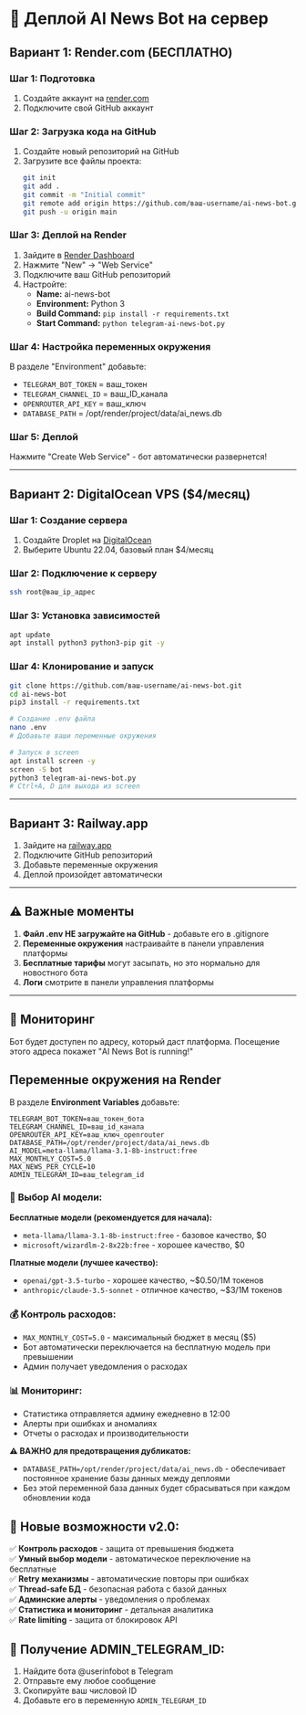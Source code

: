 # 🚀 Деплой AI News Bot на сервер

## Вариант 1: Render.com (БЕСПЛАТНО)

### Шаг 1: Подготовка
1. Создайте аккаунт на [render.com](https://render.com)
2. Подключите свой GitHub аккаунт

### Шаг 2: Загрузка кода на GitHub
1. Создайте новый репозиторий на GitHub
2. Загрузите все файлы проекта:
   ```bash
   git init
   git add .
   git commit -m "Initial commit"
   git remote add origin https://github.com/ваш-username/ai-news-bot.git
   git push -u origin main
   ```

### Шаг 3: Деплой на Render
1. Зайдите в [Render Dashboard](https://dashboard.render.com/)
2. Нажмите "New" → "Web Service"
3. Подключите ваш GitHub репозиторий
4. Настройте:
   - **Name:** ai-news-bot
   - **Environment:** Python 3
   - **Build Command:** `pip install -r requirements.txt`
   - **Start Command:** `python telegram-ai-news-bot.py`

### Шаг 4: Настройка переменных окружения
В разделе "Environment" добавьте:
- `TELEGRAM_BOT_TOKEN` = ваш_токен
- `TELEGRAM_CHANNEL_ID` = ваш_ID_канала  
- `OPENROUTER_API_KEY` = ваш_ключ
- `DATABASE_PATH` = /opt/render/project/data/ai_news.db

### Шаг 5: Деплой
Нажмите "Create Web Service" - бот автоматически развернется!

---

## Вариант 2: DigitalOcean VPS ($4/месяц)

### Шаг 1: Создание сервера
1. Создайте Droplet на [DigitalOcean](https://digitalocean.com)
2. Выберите Ubuntu 22.04, базовый план $4/месяц

### Шаг 2: Подключение к серверу
```bash
ssh root@ваш_ip_адрес
```

### Шаг 3: Установка зависимостей
```bash
apt update
apt install python3 python3-pip git -y
```

### Шаг 4: Клонирование и запуск
```bash
git clone https://github.com/ваш-username/ai-news-bot.git
cd ai-news-bot
pip3 install -r requirements.txt

# Создание .env файла
nano .env
# Добавьте ваши переменные окружения

# Запуск в screen
apt install screen -y
screen -S bot
python3 telegram-ai-news-bot.py
# Ctrl+A, D для выхода из screen
```

---

## Вариант 3: Railway.app

1. Зайдите на [railway.app](https://railway.app)
2. Подключите GitHub репозиторий
3. Добавьте переменные окружения
4. Деплой произойдет автоматически

---

## ⚠️ Важные моменты

1. **Файл .env НЕ загружайте на GitHub** - добавьте его в .gitignore
2. **Переменные окружения** настраивайте в панели управления платформы
3. **Бесплатные тарифы** могут засыпать, но это нормально для новостного бота
4. **Логи** смотрите в панели управления платформы

---

## 🔧 Мониторинг

Бот будет доступен по адресу, который даст платформа.
Посещение этого адреса покажет "AI News Bot is running!"

## Переменные окружения на Render

В разделе **Environment Variables** добавьте:

```
TELEGRAM_BOT_TOKEN=ваш_токен_бота
TELEGRAM_CHANNEL_ID=ваш_id_канала
OPENROUTER_API_KEY=ваш_ключ_openrouter
DATABASE_PATH=/opt/render/project/data/ai_news.db
AI_MODEL=meta-llama/llama-3.1-8b-instruct:free
MAX_MONTHLY_COST=5.0
MAX_NEWS_PER_CYCLE=10
ADMIN_TELEGRAM_ID=ваш_telegram_id
```

### 🤖 **Выбор AI модели:**

**Бесплатные модели (рекомендуется для начала):**
- `meta-llama/llama-3.1-8b-instruct:free` - базовое качество, $0
- `microsoft/wizardlm-2-8x22b:free` - хорошее качество, $0

**Платные модели (лучшее качество):**
- `openai/gpt-3.5-turbo` - хорошее качество, ~$0.50/1M токенов
- `anthropic/claude-3.5-sonnet` - отличное качество, ~$3/1M токенов

### 💰 **Контроль расходов:**
- `MAX_MONTHLY_COST=5.0` - максимальный бюджет в месяц ($5)
- Бот автоматически переключается на бесплатную модель при превышении
- Админ получает уведомления о расходах

### 📊 **Мониторинг:**
- Статистика отправляется админу ежедневно в 12:00
- Алерты при ошибках и аномалиях
- Отчеты о расходах и производительности

**⚠️ ВАЖНО для предотвращения дубликатов:**
- `DATABASE_PATH=/opt/render/project/data/ai_news.db` - обеспечивает постоянное хранение базы данных между деплоями
- Без этой переменной база данных будет сбрасываться при каждом обновлении кода 

## 🎯 **Новые возможности v2.0:**

✅ **Контроль расходов** - защита от превышения бюджета  
✅ **Умный выбор модели** - автоматическое переключение на бесплатные  
✅ **Retry механизмы** - автоматические повторы при ошибках  
✅ **Thread-safe БД** - безопасная работа с базой данных  
✅ **Админские алерты** - уведомления о проблемах  
✅ **Статистика и мониторинг** - детальная аналитика  
✅ **Rate limiting** - защита от блокировок API  

## 📱 **Получение ADMIN_TELEGRAM_ID:**

1. Найдите бота @userinfobot в Telegram
2. Отправьте ему любое сообщение
3. Скопируйте ваш числовой ID
4. Добавьте его в переменную `ADMIN_TELEGRAM_ID` 